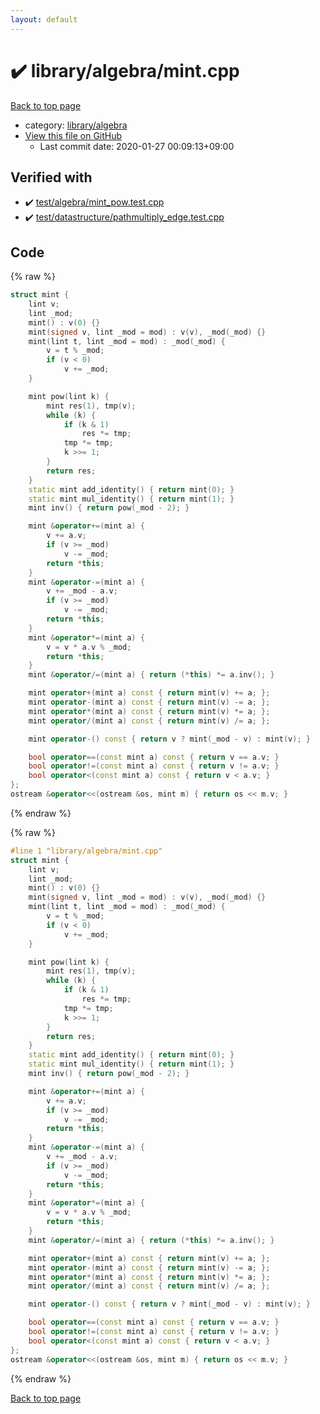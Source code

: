 ```yaml
---
layout: default
---
```


<!-- mathjax config similar to math.stackexchange -->
<script type="text/javascript" async
  src="https://cdnjs.cloudflare.com/ajax/libs/mathjax/2.7.5/MathJax.js?config=TeX-MML-AM_CHTML">
</script>
<script type="text/x-mathjax-config">
  MathJax.Hub.Config({
    TeX: { equationNumbers: { autoNumber: "AMS" }},
    tex2jax: {
      inlineMath: [ ['$','$'] ],
      processEscapes: true
    },
    "HTML-CSS": { matchFontHeight: false },
    displayAlign: "left",
    displayIndent: "2em"
  });
</script>

<script type="text/javascript" src="https://cdnjs.cloudflare.com/ajax/libs/jquery/3.4.1/jquery.min.js"></script>
<script src="https://cdn.jsdelivr.net/npm/jquery-balloon-js@1.1.2/jquery.balloon.min.js" integrity="sha256-ZEYs9VrgAeNuPvs15E39OsyOJaIkXEEt10fzxJ20+2I=" crossorigin="anonymous"></script>
<script type="text/javascript" src="../../../assets/js/copy-button.js"></script>
<link rel="stylesheet" href="../../../assets/css/copy-button.css" />


# :heavy_check_mark: library/algebra/mint.cpp

<a href="../../../index.html">Back to top page</a>

* category: <a href="../../../index.html#26c2ef729e4bca24cf34dda14fedd106">library/algebra</a>
* <a href="{{ site.github.repository_url }}/blob/master/library/algebra/mint.cpp">View this file on GitHub</a>
    - Last commit date: 2020-01-27 00:09:13+09:00




## Verified with

* :heavy_check_mark: <a href="../../../verify/test/algebra/mint_pow.test.cpp.html">test/algebra/mint_pow.test.cpp</a>
* :heavy_check_mark: <a href="../../../verify/test/datastructure/pathmultiply_edge.test.cpp.html">test/datastructure/pathmultiply_edge.test.cpp</a>


## Code

<a id="unbundled"></a>
{% raw %}
```cpp
struct mint {
    lint v;
    lint _mod;
    mint() : v(0) {}
    mint(signed v, lint _mod = mod) : v(v), _mod(_mod) {}
    mint(lint t, lint _mod = mod) : _mod(_mod) {
        v = t % _mod;
        if (v < 0)
            v += _mod;
    }

    mint pow(lint k) {
        mint res(1), tmp(v);
        while (k) {
            if (k & 1)
                res *= tmp;
            tmp *= tmp;
            k >>= 1;
        }
        return res;
    }
    static mint add_identity() { return mint(0); }
    static mint mul_identity() { return mint(1); }
    mint inv() { return pow(_mod - 2); }

    mint &operator+=(mint a) {
        v += a.v;
        if (v >= _mod)
            v -= _mod;
        return *this;
    }
    mint &operator-=(mint a) {
        v += _mod - a.v;
        if (v >= _mod)
            v -= _mod;
        return *this;
    }
    mint &operator*=(mint a) {
        v = v * a.v % _mod;
        return *this;
    }
    mint &operator/=(mint a) { return (*this) *= a.inv(); }

    mint operator+(mint a) const { return mint(v) += a; };
    mint operator-(mint a) const { return mint(v) -= a; };
    mint operator*(mint a) const { return mint(v) *= a; };
    mint operator/(mint a) const { return mint(v) /= a; };

    mint operator-() const { return v ? mint(_mod - v) : mint(v); }

    bool operator==(const mint a) const { return v == a.v; }
    bool operator!=(const mint a) const { return v != a.v; }
    bool operator<(const mint a) const { return v < a.v; }
};
ostream &operator<<(ostream &os, mint m) { return os << m.v; }

```
{% endraw %}

<a id="bundled"></a>
{% raw %}
```cpp
#line 1 "library/algebra/mint.cpp"
struct mint {
    lint v;
    lint _mod;
    mint() : v(0) {}
    mint(signed v, lint _mod = mod) : v(v), _mod(_mod) {}
    mint(lint t, lint _mod = mod) : _mod(_mod) {
        v = t % _mod;
        if (v < 0)
            v += _mod;
    }

    mint pow(lint k) {
        mint res(1), tmp(v);
        while (k) {
            if (k & 1)
                res *= tmp;
            tmp *= tmp;
            k >>= 1;
        }
        return res;
    }
    static mint add_identity() { return mint(0); }
    static mint mul_identity() { return mint(1); }
    mint inv() { return pow(_mod - 2); }

    mint &operator+=(mint a) {
        v += a.v;
        if (v >= _mod)
            v -= _mod;
        return *this;
    }
    mint &operator-=(mint a) {
        v += _mod - a.v;
        if (v >= _mod)
            v -= _mod;
        return *this;
    }
    mint &operator*=(mint a) {
        v = v * a.v % _mod;
        return *this;
    }
    mint &operator/=(mint a) { return (*this) *= a.inv(); }

    mint operator+(mint a) const { return mint(v) += a; };
    mint operator-(mint a) const { return mint(v) -= a; };
    mint operator*(mint a) const { return mint(v) *= a; };
    mint operator/(mint a) const { return mint(v) /= a; };

    mint operator-() const { return v ? mint(_mod - v) : mint(v); }

    bool operator==(const mint a) const { return v == a.v; }
    bool operator!=(const mint a) const { return v != a.v; }
    bool operator<(const mint a) const { return v < a.v; }
};
ostream &operator<<(ostream &os, mint m) { return os << m.v; }

```
{% endraw %}

<a href="../../../index.html">Back to top page</a>

